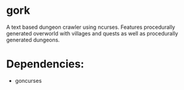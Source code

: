 gork
====

A text based dungeon crawler using ncurses.
Features procedurally generated overworld with villages and quests as well
as procedurally generated dungeons.

Dependencies:
=============
- goncurses
